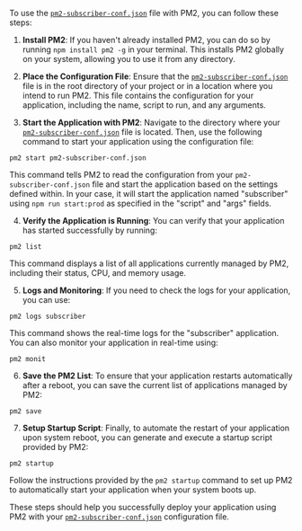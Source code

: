 To use the [`pm2-subscriber-conf.json`](command:_github.copilot.openRelativePath?%5B%7B%22scheme%22%3A%22file%22%2C%22authority%22%3A%22%22%2C%22path%22%3A%22%2FC%3A%2FUsers%2Fnatce%2FOneDrive%2FDocuments%2FGitHub%2Fmqttx-subscriber%2Fpm2-subscriber-conf.json%22%2C%22query%22%3A%22%22%2C%22fragment%22%3A%22%22%7D%5D "c:\\Users\natce\OneDrive\Documents\GitHub\mqttx-subscriber\pm2-subscriber-conf.json") file with PM2, you can follow these steps:

1. **Install PM2**: If you haven't already installed PM2, you can do so by running `npm install pm2 -g` in your terminal. This installs PM2 globally on your system, allowing you to use it from any directory.

2. **Place the Configuration File**: Ensure that the [`pm2-subscriber-conf.json`](command:_github.copilot.openRelativePath?%5B%7B%22scheme%22%3A%22file%22%2C%22authority%22%3A%22%22%2C%22path%22%3A%22%2FC%3A%2FUsers%2Fnatce%2FOneDrive%2FDocuments%2FGitHub%2Fmqttx-subscriber%2Fpm2-subscriber-conf.json%22%2C%22query%22%3A%22%22%2C%22fragment%22%3A%22%22%7D%5D "c:\\Users\natce\OneDrive\Documents\GitHub\mqttx-subscriber\pm2-subscriber-conf.json") file is in the root directory of your project or in a location where you intend to run PM2. This file contains the configuration for your application, including the name, script to run, and any arguments.

3. **Start the Application with PM2**: Navigate to the directory where your [`pm2-subscriber-conf.json`](command:_github.copilot.openRelativePath?%5B%7B%22scheme%22%3A%22file%22%2C%22authority%22%3A%22%22%2C%22path%22%3A%22%2FC%3A%2FUsers%2Fnatce%2FOneDrive%2FDocuments%2FGitHub%2Fmqttx-subscriber%2Fpm2-subscriber-conf.json%22%2C%22query%22%3A%22%22%2C%22fragment%22%3A%22%22%7D%5D "c:\\Users\natce\OneDrive\Documents\GitHub\mqttx-subscriber\pm2-subscriber-conf.json") file is located. Then, use the following command to start your application using the configuration file:

```shell
pm2 start pm2-subscriber-conf.json
```

This command tells PM2 to read the configuration from your `pm2-subscriber-conf.json` file and start the application based on the settings defined within. In your case, it will start the application named "subscriber" using `npm run start:prod` as specified in the "script" and "args" fields.

4. **Verify the Application is Running**: You can verify that your application has started successfully by running:

```shell
pm2 list
```

This command displays a list of all applications currently managed by PM2, including their status, CPU, and memory usage.

5. **Logs and Monitoring**: If you need to check the logs for your application, you can use:

```shell
pm2 logs subscriber
```

This command shows the real-time logs for the "subscriber" application. You can also monitor your application in real-time using:

```shell
pm2 monit
```

6. **Save the PM2 List**: To ensure that your application restarts automatically after a reboot, you can save the current list of applications managed by PM2:

```shell
pm2 save
```

7. **Setup Startup Script**: Finally, to automate the restart of your application upon system reboot, you can generate and execute a startup script provided by PM2:

```shell
pm2 startup
```

Follow the instructions provided by the `pm2 startup` command to set up PM2 to automatically start your application when your system boots up.

These steps should help you successfully deploy your application using PM2 with your [`pm2-subscriber-conf.json`](command:_github.copilot.openRelativePath?%5B%7B%22scheme%22%3A%22file%22%2C%22authority%22%3A%22%22%2C%22path%22%3A%22%2FC%3A%2FUsers%2Fnatce%2FOneDrive%2FDocuments%2FGitHub%2Fmqttx-subscriber%2Fpm2-subscriber-conf.json%22%2C%22query%22%3A%22%22%2C%22fragment%22%3A%22%22%7D%5D "c:\\Users\natce\OneDrive\Documents\GitHub\mqttx-subscriber\pm2-subscriber-conf.json") configuration file.
